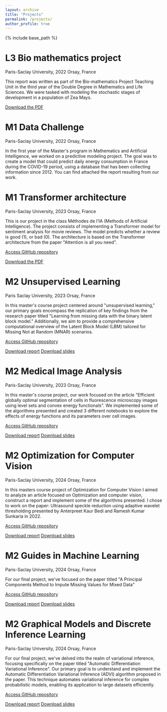 ```yaml
---
layout: archive
title: "Projects"
permalink: /projects/
author_profile: true
---
```


{% include base_path %}

L3 Bio mathematics project
======
Paris-Saclay University, 2022
Orsay, France

This report was written as part of the Bio-mathematics Project Teaching Unit in the third year of the Double Degree in Mathematics and Life Sciences. We were tasked with modeling the stochastic stages of development in a population of Zea Mays.

[Download the PDF](https://laufuentes.github.io/files/Rapport_Projet.pdf)

M1 Data Challenge
======
Paris-Saclay University, 2022
Orsay, France

In the first year of the Master's program in Mathematics and Artificial Intelligence, we worked on a predictive modeling project. The goal was to create a model that could predict daily energy consumption in France during the COVID-19 period, using a database that has been collecting information since 2012. You can find attached the report resulting from our work.


M1 Transformer architecture
======
Paris-Saclay University, 2023
Orsay, France

This is our project in the class Méthodes de l'IA (Methods of Artificial Intelligence). The project consists of implementing a Transformer model for sentiment analysis for movie reviews. The model predicts whether a review is good (1), or bad (0). The architecture is based on the Transformer architecture from the paper "Attention is all you need".

[Access GitHub repository](https://github.com/laufuentes/Transformer-Project.git)

[Download the PDF](https://laufuentes.github.io/files/GOLZ_FUENTES_MethodesIA2.pdf)


M2 Unsupervised Learning
======
Paris Saclay University, 2023
Orsay, France

In this master's course project centered around "unsupervised learning," our primary goals encompass the replication of key findings from the research paper titled "Learning from missing data with the binary latent block model." Additionally, we aim to provide a comprehensive computational overview of the Latent Block Model (LBM) tailored for Missing Not at Random (MNAR) scenarios.

[Access GitHub repository](https://github.com/laufuentes/LBM-MNAR.git)

[Download report](http://laufuentes.github.io/files/Report_Reyero_Fuentes.pdf)
[Download slides](http://laufuentes.github.io/files/Slides_Reyero_Fuentes.pdf)


M2 Medical Image Analysis
======
Paris-Saclay University, 2023
Orsay, France

In this master's course project, our work focused on the article "Efficient globally optimal segmentation of cells in fluorescence microscopy images using level sets and convex energy functionals". We implemented some of the algorithms presented and created 3 different notebooks to explore the effects of energy functions and its parameters over cell images.

[Access GitHub repository](https://github.com/laufuentes/medical-image-project.git)

[Download report](http://laufuentes.github.io/files/Medical_Image_Project_Aguirre_Fuentes.pdf)
[Download slides](http://laufuentes.github.io/files/Slides_Aguirre_Fuentes.pdf)


M2 Optimization for Computer Vision
======
Paris-Saclay University, 2024
Orsay, France 

In this masters course project of Optimization for Computer Vision I aimed to analyze an article focused on Optimization and computer vision, construct a report and implement some of the algorithms presented. I chose to work on the paper: Ultrasound speckle reduction using adaptive wavelet thresholding presented by Anterpreet Kaur Bedi and Ramesh Kumar Sunkaria in 2022.

[Access GitHub repository](https://github.com/laufuentes/Optimization-for-CV.git)

[Download report](http://laufuentes.github.io/files/OVO_Project_Laura_Fuentes.pdf)
[Download slides](http://laufuentes.github.io/files/OVO_Slides_Laura_Fuentes.pdf)


M2 Guides in Machine Learning
======
Paris-Saclay University, 2024
Orsay, France

For our final project, we've focused on the paper titled "A Principal Components Method to Impute Missing Values for Mixed Data"

[Access GitHub repository](https://github.com/laufuentes/Projet-GL---Principal-Component-method-Missing-Values.git)

[Download report](http://laufuentes.github.io/files/Rapport_ADJEVI_FUENTES.pdf)
[Download slides](http://laufuentes.github.io/files/Slides_ADJEVI_FUENTES.pdf)


M2 Graphical Models and Discrete Inference Learning
======
Paris-Saclay University, 2024
Orsay, France

For our final project, we've delved into the realm of variational inference, focusing specifically on the paper titled "Automatic Differentiation Variational Inference". Our primary goal is to understand and implement the Automatic Differentiation Variational Inference (ADVI) algorithm proposed in the paper. This technique automates variational inference for complex probabilistic models, enabling its application to large datasets efficiently.

[Access GitHub repository](https://github.com/laufuentes/ADVI-taxi-.git)

[Download report](http://laufuentes.github.io/files/Rapport_BENALI_FUENTES_MAATOUK.pdf)
[Download slides](http://laufuentes.github.io/files/Slides_BENALI_FUENTES_MAATOUK.pdf)




